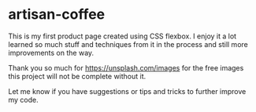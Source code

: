 # artisan-coffee

This is my first product page created using CSS flexbox. I enjoy it a lot learned so much stuff and techniques from it in the process and still more improvements on the way.

Thank you so much for https://unsplash.com/images for the free images this project will not be complete without it.

Let me know if you have suggestions or tips and tricks to further improve my code.
